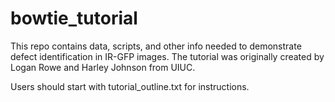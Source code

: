 # bowtie_tutorial
This repo contains data, scripts, and other info needed to demonstrate defect identification in IR-GFP images.  The tutorial was originally created by Logan Rowe and Harley Johnson from UIUC.

Users should start with tutorial_outline.txt for instructions.
